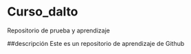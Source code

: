 # Curso_dalto
Repositorio de prueba y aprendizaje

##descripción
Este es un repositorio de aprendizaje de Github
